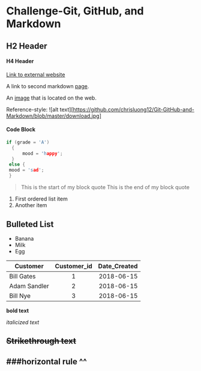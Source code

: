 # Challenge-Git, GitHub, and Markdown

## H2 Header

#### H4 Header

[Link to external website](http://skydiveflyingvranch.com/)

A link to second markdown [page](/Page2.md/).

An [image](https://d2gg9evh47fn9z.cloudfront.net/800px_COLOURBOX2286335.jpg) that is located on the web.

Reference-style: 
![alt text][https://github.com/chrisluong12/Git-GitHub-and-Markdown/blob/master/download.jpg]

#### Code Block

```C
if (grade = 'A')
  {
      mood = 'happy';
  }
 else { 
 mood = 'sad';
 }
```
>This is the start of my block quote
>This is the end of my block quote

1. First ordered list item
2. Another item

## Bulleted List
* Banana
* Milk
* Egg

| Customer       | Customer_id    | Date_Created |
| ------------- |:-------------:| -----:|
| Bill Gates    | 1| 2018-06-15 |
| Adam Sandler     | 2     |   2018-06-15 |
| Bill Nye | 3      |    2018-06-15 |

**bold text**

*italicized text*

~~Strikethrough text~~
---
###horizontal rule ^^
---

